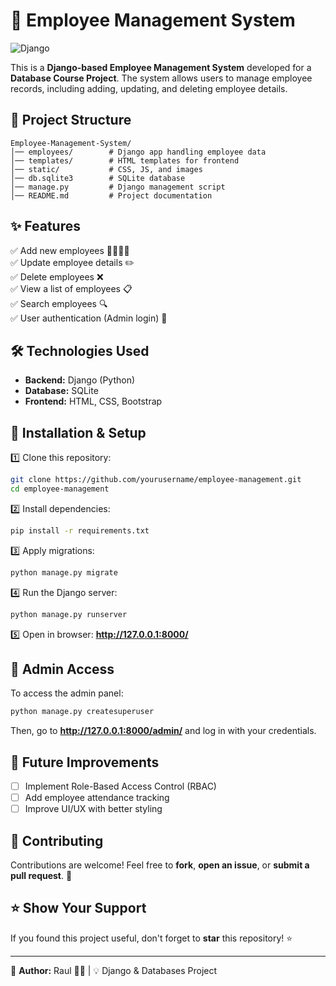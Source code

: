 # 🏢 Employee Management System

![Django](https://img.shields.io/badge/Django-Employee%20Management%20System-green?style=for-the-badge)

This is a **Django-based Employee Management System** developed for a **Database Course Project**. The system allows users to manage employee records, including adding, updating, and deleting employee details.

## 📁 Project Structure

```
Employee-Management-System/
│── employees/        # Django app handling employee data
│── templates/        # HTML templates for frontend
│── static/           # CSS, JS, and images
│── db.sqlite3        # SQLite database
│── manage.py         # Django management script
│── README.md         # Project documentation
```

## ✨ Features
✅ Add new employees 👨‍💼👩‍💼  
✅ Update employee details ✏️  
✅ Delete employees ❌  
✅ View a list of employees 📋  
✅ Search employees 🔍  
✅ User authentication (Admin login) 🔑  

## 🛠️ Technologies Used
- **Backend:** Django (Python)
- **Database:** SQLite
- **Frontend:** HTML, CSS, Bootstrap

## 🚀 Installation & Setup

1️⃣ Clone this repository:
```bash
git clone https://github.com/yourusername/employee-management.git
cd employee-management
```

2️⃣ Install dependencies:
```bash
pip install -r requirements.txt
```

3️⃣ Apply migrations:
```bash
python manage.py migrate
```

4️⃣ Run the Django server:
```bash
python manage.py runserver
```

5️⃣ Open in browser: **http://127.0.0.1:8000/**

## 🔐 Admin Access
To access the admin panel:
```bash
python manage.py createsuperuser
```
Then, go to **http://127.0.0.1:8000/admin/** and log in with your credentials.

## 🎯 Future Improvements
- [ ] Implement Role-Based Access Control (RBAC)
- [ ] Add employee attendance tracking
- [ ] Improve UI/UX with better styling

## 🤝 Contributing
Contributions are welcome! Feel free to **fork**, **open an issue**, or **submit a pull request**. 🚀

## ⭐ Show Your Support
If you found this project useful, don't forget to **star** this repository! ⭐

---
📌 **Author:** Raul 👨‍💻 | 💡 Django & Databases Project
